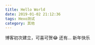```yaml
---
title: Hello World
date: 2019-01-02 21:12:36
tags: Hexo测试
category: 其他
---
```


博客初次建立，可喜可贺😂
还有...
新年快乐

